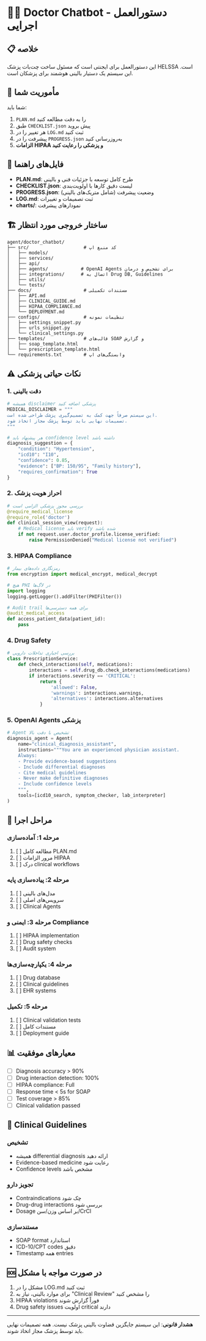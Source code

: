 # 👨‍⚕️ Doctor Chatbot - دستورالعمل اجرایی

## 📋 خلاصه

این دستورالعمل برای ایجنتی است که مسئول ساخت چت‌بات پزشک HELSSA است. این سیستم یک دستیار بالینی هوشمند برای پزشکان است.

## 🎯 مأموریت شما

شما باید:
1. `PLAN.md` را به دقت مطالعه کنید
2. طبق `CHECKLIST.json` پیش بروید
3. هر تغییر را در `LOG.md` ثبت کنید
4. پیشرفت را در `PROGRESS.json` به‌روزرسانی کنید
5. **الزامات HIPAA و پزشکی را رعایت کنید**

## 📁 فایل‌های راهنما

- **PLAN.md**: طرح کامل توسعه با جزئیات فنی و بالینی
- **CHECKLIST.json**: لیست دقیق کارها با اولویت‌بندی
- **PROGRESS.json**: وضعیت پیشرفت (شامل متریک‌های بالینی)
- **LOG.md**: ثبت تصمیمات و تغییرات
- **charts/**: نمودارهای پیشرفت

## 🏗️ ساختار خروجی مورد انتظار

```
agent/doctor_chatbot/
├── src/                    # کد منبع اپ
│   ├── models/
│   ├── services/
│   ├── api/
│   ├── agents/            # OpenAI Agents برای تشخیص و درمان
│   ├── integrations/      # اتصال به Drug DB, Guidelines
│   ├── utils/
│   └── tests/
├── docs/                   # مستندات تکمیلی
│   ├── API.md
│   ├── CLINICAL_GUIDE.md
│   ├── HIPAA_COMPLIANCE.md
│   └── DEPLOYMENT.md
├── configs/                # تنظیمات نمونه
│   ├── settings_snippet.py
│   ├── urls_snippet.py
│   └── clinical_settings.py
├── templates/              # قالب‌های SOAP و گزارش
│   ├── soap_template.html
│   └── prescription_template.html
└── requirements.txt        # وابستگی‌های اپ
```

## ⚠️ نکات حیاتی پزشکی

### 1. دقت بالینی

```python
# همیشه disclaimer پزشکی اضافه کنید
MEDICAL_DISCLAIMER = """
این سیستم صرفاً جهت کمک به تصمیم‌گیری پزشک طراحی شده است.
تصمیمات نهایی باید توسط پزشک مجاز اتخاذ شود.
"""

# هر پیشنهاد باید confidence level داشته باشد
diagnosis_suggestion = {
    "condition": "Hypertension",
    "icd10": "I10",
    "confidence": 0.85,
    "evidence": ["BP: 150/95", "Family history"],
    "requires_confirmation": True
}
```

### 2. احراز هویت پزشک

```python
# بررسی مجوز پزشکی الزامی است
@require_medical_license
@require_role('doctor')
def clinical_session_view(request):
    # Medical license باید verify شده باشد
    if not request.user.doctor_profile.license_verified:
        raise PermissionDenied("Medical license not verified")
```

### 3. HIPAA Compliance

```python
# رمزنگاری داده‌های بیمار
from encryption import medical_encrypt, medical_decrypt

# هیچ PHI در لاگ‌ها
import logging
logging.getLogger().addFilter(PHIFilter())

# Audit trail برای همه دسترسی‌ها
@audit_medical_access
def access_patient_data(patient_id):
    pass
```

### 4. Drug Safety

```python
# بررسی اجباری تداخلات دارویی
class PrescriptionService:
    def check_interactions(self, medications):
        interactions = self.drug_db.check_interactions(medications)
        if interactions.severity == 'CRITICAL':
            return {
                'allowed': False,
                'warnings': interactions.warnings,
                'alternatives': interactions.alternatives
            }
```

### 5. OpenAI Agents پزشکی

```python
# Agent تشخیص با دقت بالا
diagnosis_agent = Agent(
    name="clinical_diagnosis_assistant",
    instructions="""You are an experienced physician assistant.
    Always:
    - Provide evidence-based suggestions
    - Include differential diagnoses
    - Cite medical guidelines
    - Never make definitive diagnoses
    - Include confidence levels
    """,
    tools=[icd10_search, symptom_checker, lab_interpreter]
)
```

## 🚀 مراحل اجرا

### مرحله 1: آماده‌سازی
1. [ ] مطالعه کامل PLAN.md
2. [ ] مرور الزامات HIPAA
3. [ ] درک clinical workflows

### مرحله 2: پیاده‌سازی پایه
1. [ ] مدل‌های بالینی
2. [ ] سرویس‌های اصلی
3. [ ] Clinical Agents

### مرحله 3: ایمنی و Compliance
1. [ ] HIPAA implementation
2. [ ] Drug safety checks
3. [ ] Audit system

### مرحله 4: یکپارچه‌سازی‌ها
1. [ ] Drug database
2. [ ] Clinical guidelines
3. [ ] EHR systems

### مرحله 5: تکمیل
1. [ ] Clinical validation tests
2. [ ] مستندات کامل
3. [ ] Deployment guide

## 📊 معیارهای موفقیت

- [ ] Diagnosis accuracy > 90%
- [ ] Drug interaction detection: 100%
- [ ] HIPAA compliance: Full
- [ ] Response time < 5s for SOAP
- [ ] Test coverage > 85%
- [ ] Clinical validation passed

## 🏥 Clinical Guidelines

### تشخیص
- همیشه differential diagnosis ارائه دهید
- Evidence-based medicine رعایت شود
- Confidence levels مشخص باشد

### تجویز دارو
- Contraindications چک شود
- Drug-drug interactions بررسی شود
- Dosage بر اساس وزن/سن/CrCl

### مستندسازی
- SOAP format استاندارد
- ICD-10/CPT codes دقیق
- Timestamp همه entries

## 🆘 در صورت مواجه با مشکل

1. مشکل را در LOG.md ثبت کنید
2. برای موارد بالینی، نیاز به "Clinical Review" را مشخص کنید
3. HIPAA violations فوراً گزارش شوند
4. Drug safety issues اولویت critical دارند

---

**هشدار قانونی**: این سیستم جایگزین قضاوت بالینی پزشک نیست. همه تصمیمات نهایی باید توسط پزشک مجاز اتخاذ شوند.